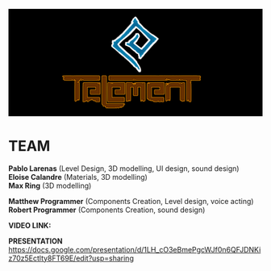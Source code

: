![alt text](blueprint_screenshots/tel_screen.png)

# TEAM

**Pablo Larenas** (Level Design, 3D modelling, UI design, sound design)  
**Eloise Calandre** (Materials, 3D modelling)  
**Max Ring** (3D modelling)

**Matthew Programmer** (Components Creation, Level design, voice acting)  
**Robert Programmer** (Components Creation, sound design)

**VIDEO LINK:**

**PRESENTATION**  
https://docs.google.com/presentation/d/1LH_cO3eBmePgcWJf0n6QFJDNKiz70z5Ectlty8FT69E/edit?usp=sharing
